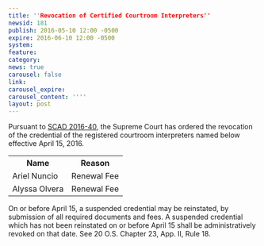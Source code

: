```yaml
---
title: ''Revocation of Certified Courtroom Interpreters''
newsid: 181
publish: 2016-05-10 12:00 -0500
expire: 2016-06-10 12:00 -0500
system: 
feature: 
category: 
news: true
carousel: false
link: 
carousel_expire: 
carousel_content: ''''
layout: post
---
```

<p>Pursuant to <a href="http://www.oscn.net/images/news/SCAD2016-0040.pdf" target="_blank">SCAD 2016-40</a>, the Supreme Court has ordered the revocation of the credential of the registered courtroom interpreters named below effective April 15, 2016.</p>
<table>
<tbody><tr>
<th>Name</th>
<th>Reason</th>
</tr>
<tr>
<td>Ariel Nuncio</td>
<td>Renewal Fee</td>
</tr>
<tr>
<td>Alyssa Olvera</td>
<td>Renewal Fee</td>
</tr>

</tbody></table>
<p>On or before April 15, a suspended credential may be reinstated, by submission of all required documents and fees.  A suspended credential which has not been reinstated on or before April 15 shall be administratively revoked on that date.  See 20 O.S. Chapter 23, App. II, Rule 18.</p>